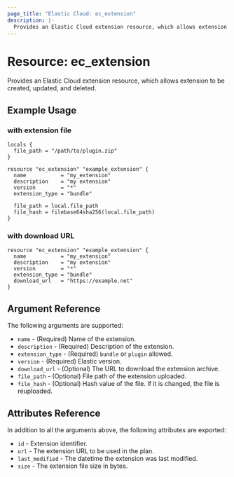 ```yaml
---
page_title: "Elastic Cloud: ec_extension"
description: |-
  Provides an Elastic Cloud extension resource, which allows extension to be created, updated, and deleted.
---
```


# Resource: ec_extension
Provides an Elastic Cloud extension resource, which allows extension to be created, updated, and deleted.

## Example Usage
### with extension file

```hcl
locals {
  file_path = "/path/to/plugin.zip"
}

resource "ec_extension" "example_extension" {
  name           = "my_extension"
  description    = "my extension"
  version        = "*"
  extension_type = "bundle"

  file_path = local.file_path
  file_hash = filebase64sha256(local.file_path)
}
```

### with download URL
```hcl
resource "ec_extension" "example_extension" {
  name           = "my_extension"
  description    = "my extension"
  version        = "*"
  extension_type = "bundle"
  download_url   = "https://example.net"
}
```

## Argument Reference
The following arguments are supported:

* `name` - (Required) Name of the extension. 
* `description` - (Required) Description of the extension.
* `extension_type` - (Required) `bundle` or `plugin` allowed.
* `version` - (Required) Elastic version.
* `download_url` - (Optional) The URL to download the extension archive.
* `file_path` - (Optional) File path of the extension uploaded.
* `file_hash` - (Optional) Hash value of the file. If it is changed, the file is reuploaded. 


## Attributes Reference
In addition to all the arguments above, the following attributes are exported:

* `id` - Extension identifier.
* `url` - The extension URL to be used in the plan.
* `last_modified` - The datetime the extension was last modified.
* `size` - The extension file size in bytes.
